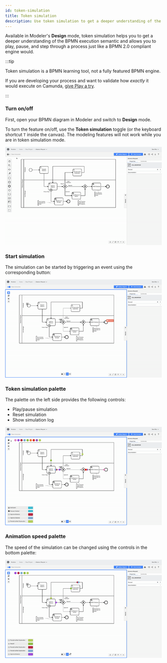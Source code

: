 ```yaml
---
id: token-simulation
title: Token simulation
description: Use token simulation to get a deeper understanding of the BPMN execution semantics by playing, pausing, and stepping through your processes.
---
```


Available in Modeler's **Design** mode, token simulation helps you to get a deeper understanding of the BPMN execution semantic and allows you to play, pause, and step through a process just like a BPMN 2.0 compliant engine would.

:::tip

Token simulation is a BPMN learning tool, not a fully featured BPMN engine.

If you are developing your process and want to validate how _exactly_ it would execute on Camunda, [give Play a try](./play-your-process.md).

:::

### Turn on/off

First, open your BPMN diagram in Modeler and switch to **Design** mode.

To turn the feature on/off, use the **Token simulation** toggle (or the keyboard shortcut `T` inside the canvas). The modeling features will not work while you are in token simulation mode.

![token simulation toggle](img/token-simulation/toggle.gif)

### Start simulation

The simulation can be started by triggering an event using the corresponding button:

![token simulation start](img/token-simulation/start.gif)

### Token simulation palette

The palette on the left side provides the following controls:

- Play/pause simulation
- Reset simulation
- Show simulation log

![token simulation play](img/token-simulation/play.gif)

### Animation speed palette

The speed of the simulation can be changed using the controls in the bottom palette:

![token simulation speed](img/token-simulation/speed.gif)
